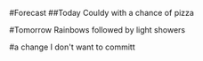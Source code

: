 #Forecast
##Today
Couldy with a chance of pizza

#Tomorrow
Rainbows followed by light showers

#a change I don't want
to committ
